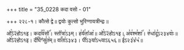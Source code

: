 +++
title = "35_0228 कदा वसो - 01"

+++
२२८-१। कौत्से द्वे॥ द्वयोः कुत्सो भुरिग्गायत्रीन्द्रः॥

ओ꣡ऽ᳒२᳒होऽ१इ। कदा꣢꣯व꣣सो꣥꣯। स्तो꣡त्रा꣢ऽ३म्। ह꣢र्य꣣ता꣤आ꣥॥ ओ꣡ऽ᳒२᳒होऽ१इ। अ꣣व꣢श्म꣣शा꣥꣯। रु꣣धा꣢दू꣣ऽ२३४वाः꣥॥ ओ꣡ऽ᳒२᳒होऽ१इ। दी꣣꣯र्घꣳ꣢सु꣣त꣥म्॥ वा꣣꣯ता꣢ऽ३४३। पी꣢ऽ३या꣤ऽ५याऽ६५६॥ ई꣣ऽ२३꣡४꣡५꣡॥